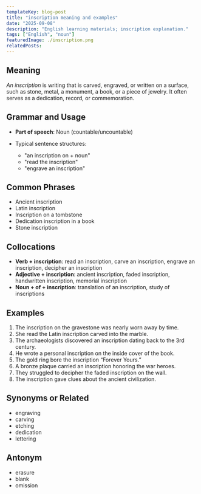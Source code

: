 ```yaml
---
templateKey: blog-post
title: "inscription meaning and examples"
date: "2025-09-08"
description: "English learning materials; inscription explanation."
tags: ["English", "noun"]
featuredImage: ./inscription.png
relatedPosts:
---
```


## Meaning

_An inscription_ is writing that is carved, engraved, or written on a surface, such as stone, metal, a monument, a book, or a piece of jewelry. It often serves as a dedication, record, or commemoration.

## Grammar and Usage

- **Part of speech**: Noun (countable/uncountable)
- Typical sentence structures:

  - "an inscription on + noun"
  - "read the inscription"
  - "engrave an inscription"

## Common Phrases

- Ancient inscription
- Latin inscription
- Inscription on a tombstone
- Dedication inscription in a book
- Stone inscription

## Collocations

- **Verb + inscription**: read an inscription, carve an inscription, engrave an inscription, decipher an inscription
- **Adjective + inscription**: ancient inscription, faded inscription, handwritten inscription, memorial inscription
- **Noun + of + inscription**: translation of an inscription, study of inscriptions

## Examples

1. The inscription on the gravestone was nearly worn away by time.
2. She read the Latin inscription carved into the marble.
3. The archaeologists discovered an inscription dating back to the 3rd century.
4. He wrote a personal inscription on the inside cover of the book.
5. The gold ring bore the inscription “Forever Yours.”
6. A bronze plaque carried an inscription honoring the war heroes.
7. They struggled to decipher the faded inscription on the wall.
8. The inscription gave clues about the ancient civilization.

## Synonyms or Related

- engraving
- carving
- etching
- dedication
- lettering

## Antonym

- erasure
- blank
- omission
